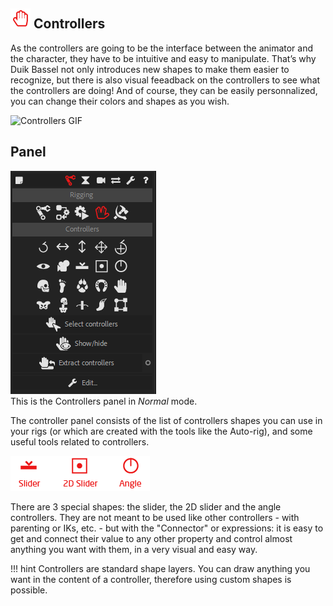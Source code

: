 ## ![Controller Icon](img/duik-icons/controller-hand-icon-r.png) Controllers

As the controllers are going to be the interface between the animator and the character, they have to be intuitive and easy to manipulate. That’s why Duik Bassel not only introduces new shapes to make them easier to recognize, but there is also visual feeadback on the controllers to see what the controllers are doing! And of course, they can be easily personnalized, you can change their colors and shapes as you wish.

![Controllers GIF](https://rainboxprod.coop/rainbox/wp-content/uploads/controllers.gif)

## Panel

![controllers pannel](img/duik-screenshots/S-Rigging/S-Rigging-Controllers/Controllers-pannel.PNG)  
This is the Controllers panel in *Normal* mode.

The controller panel consists of the list of controllers shapes you can use in your rigs (or which are created with the tools like the Auto-rig), and some useful tools related to controllers.


![special Controller Icon](img/duik-icons/special-controller/specialcontroller-icon-r.png)

There are 3 special shapes: the slider, the 2D slider and the angle controllers. They are not meant to be used like other controllers - with parenting or IKs, etc. - but with the "Connector" or expressions: it is easy to get and connect their value to any other property and control almost anything you want with them, in a very visual and easy way.

!!! hint
    Controllers are standard shape layers. You can draw anything you want in the content of a controller, therefore using custom shapes is possible.
